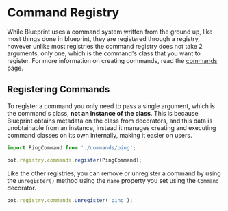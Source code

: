 # Command Registry

While Blueprint uses a command system written from the ground up, like
most things done in blueprint, they are registered through a registry, however
unlike most registries the command registry does not take 2 arguments, only one,
which is the command's class that you want to register. For more information on creating
commands, read the [commands](../commands.md) page.

## Registering Commands

To register a command you only need to pass a single argument, which is the command's class,
**not an instance of the class**. This is because Blueprint obtains metadata on the class from
decorators, and this data is unobtainable from an instance, instead it manages creating and executing
command classes on its own internally, making it easier on users.

```ts
import PingCommand from './commands/ping';

bot.registry.commands.register(PingCommand);
```

Like the other registries, you can remove or unregister a command by using the `unregister()` method using the
`name` property you set using the `Command` decorator.

```ts
bot.registry.commands.unregister('ping');
```
